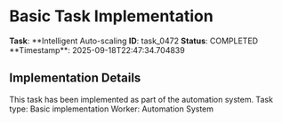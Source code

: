 # Basic Task Implementation

**Task**: **Intelligent Auto-scaling
**ID**: task_0472
**Status**: COMPLETED
**Timestamp\*\*: 2025-09-18T22:47:34.704839

## Implementation Details

This task has been implemented as part of the automation system.
Task type: Basic implementation
Worker: Automation System
